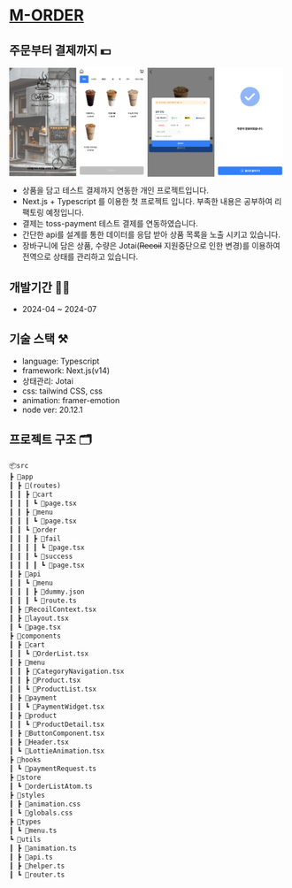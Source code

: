 # [M-ORDER]

## 주문부터 결제까지 💵

<p align="left">
  <img src="./example-images/example-home-img.png" align="center" width="24%">
  <img src="./example-images/example-menu-img.png" align="center" width="24%">
  <img src="./example-images/example-payment-img.png" align="center" width="24%">
  <img src="./example-images/example-order-success-img.png" align="center" width="24%">
</p>

- 상품을 담고 테스트 결제까지 연동한 개인 프로젝트입니다.
- Next.js + Typescript 를 이용한 첫 프로젝트 입니다. 부족한 내용은 공부하여 리팩토링 예정입니다.
- 결제는 toss-payment 테스트 결제를 연동하였습니다.
- 간단한 api를 설계를 통한 데이터를 응답 받아 상품 목록을 노출 시키고 있습니다.
- 장바구니에 담은 상품, 수량은 Jotai(~~Recoil~~ 지원중단으로 인한 변경)를 이용하여 전역으로 상태를 관리하고 있습니다.

## 개발기간 :technologist:

- 2024-04 ~ 2024-07

## 기술 스택 :hammer_and_pick:

- language: Typescript
- framework: Next.js(v14)
- 상태관리: Jotai
- css: tailwind CSS, css
- animation: framer-emotion
- node ver: 20.12.1

## 프로젝트 구조 :card_index_dividers:

```
📦src
┣ 📂app
┃ ┣ 📂(routes)
┃ ┃ ┣ 📂cart
┃ ┃ ┃ ┗ 📜page.tsx
┃ ┃ ┣ 📂menu
┃ ┃ ┃ ┗ 📜page.tsx
┃ ┃ ┗ 📂order
┃ ┃ ┃ ┣ 📂fail
┃ ┃ ┃ ┃ ┗ 📜page.tsx
┃ ┃ ┃ ┗ 📂success
┃ ┃ ┃ ┃ ┗ 📜page.tsx
┃ ┣ 📂api
┃ ┃ ┗ 📂menu
┃ ┃ ┃ ┣ 📜dummy.json
┃ ┃ ┃ ┗ 📜route.ts
┃ ┣ 📜RecoilContext.tsx
┃ ┣ 📜layout.tsx
┃ ┗ 📜page.tsx
┣ 📂components
┃ ┣ 📂cart
┃ ┃ ┗ 📜OrderList.tsx
┃ ┣ 📂menu
┃ ┃ ┣ 📜CategoryNavigation.tsx
┃ ┃ ┣ 📜Product.tsx
┃ ┃ ┗ 📜ProductList.tsx
┃ ┣ 📂payment
┃ ┃ ┗ 📜PaymentWidget.tsx
┃ ┣ 📂product
┃ ┃ ┗ 📜ProductDetail.tsx
┃ ┣ 📜ButtonComponent.tsx
┃ ┣ 📜Header.tsx
┃ ┗ 📜LottieAnimation.tsx
┣ 📂hooks
┃ ┗ 📜paymentRequest.ts
┣ 📂store
┃ ┗ 📜orderListAtom.ts
┣ 📂styles
┃ ┣ 📜animation.css
┃ ┗ 📜globals.css
┣ 📂types
┃ ┗ 📜menu.ts
┗ 📂utils
┃ ┣ 📜animation.ts
┃ ┣ 📜api.ts
┃ ┣ 📜helper.ts
┃ ┗ 📜router.ts
```

[M-ORDER]: https://m-order.vercel.app/
